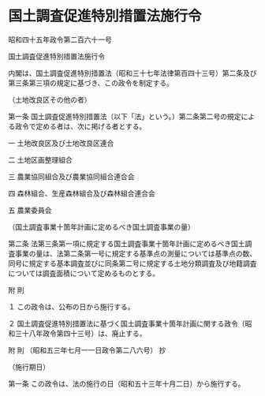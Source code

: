 # 国土調査促進特別措置法施行令

昭和四十五年政令第二百六十一号

国土調査促進特別措置法施行令

内閣は、国土調査促進特別措置法（昭和三十七年法律第百四十三号）第二条及び第三条第三項の規定に基づき、この政令を制定する。

（土地改良区その他の者）

第一条 国土調査促進特別措置法（以下「法」という。）第二条第二号の規定による政令で定める者は、次に掲げる者とする。

一 土地改良区及び土地改良区連合

二 土地区画整理組合

三 農業協同組合及び農業協同組合連合会

四 森林組合、生産森林組合及び森林組合連合会

五 農業委員会

（国土調査事業十箇年計画に定めるべき国土調査事業の量）

第二条 法第三条第一項に規定する国土調査事業十箇年計画に定めるべき国土調査事業の量は、法第二条第一号に規定する基準点の測量については基準点の数、同号に規定する基本調査並びに同条第二号に規定する土地分類調査及び地籍調査については調査面積について定めるものとする。

附 則

１ この政令は、公布の日から施行する。

２ 国土調査促進特別措置法に基づく国土調査事業十箇年計画に関する政令（昭和三十八年政令第四十三号）は、廃止する。

附 則 （昭和五三年七月一一日政令第二八六号） 抄

（施行期日）

第一条 この政令は、法の施行の日（昭和五十三年十月二日）から施行する。
